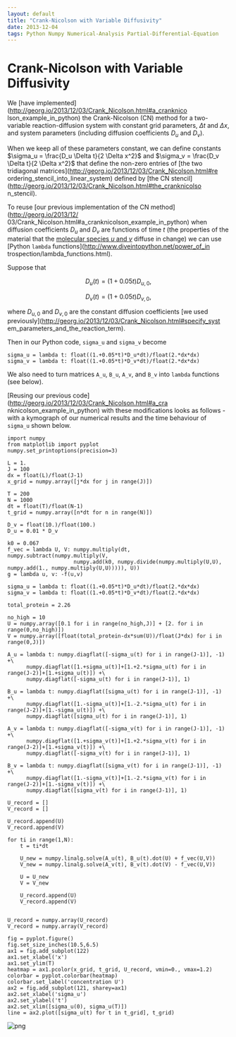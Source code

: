 ```yaml
---
layout: default
title: "Crank-Nicolson with Variable Diffusivity"
date: 2013-12-04
tags: Python Numpy Numerical-Analysis Partial-Differential-Equation
---
```


# Crank-Nicolson with Variable Diffusivity

We [have implemented](http://georg.io/2013/12/03/Crank_Nicolson.html#a_cranknico
lson_example_in_python)
the Crank-Nicolson (CN) method for a two-variable reaction-diffusion system with
constant grid parameters, $\Delta t$ and $\Delta x$, and system parameters
(including diffusion coefficients $D_u$ and $D_v$).

When we keep all of these parameters constant, we can define constants $\sigma_u
= \frac{D_u \Delta t}{2 \Delta x^2}$
and $\sigma_v = \frac{D_v \Delta t}{2 \Delta x^2}$ that
define the non-zero entries of
[the two tridiagonal matrices](http://georg.io/2013/12/03/Crank_Nicolson.html#re
ordering_stencil_into_linear_system) defined by
[the CN stencil](http://georg.io/2013/12/03/Crank_Nicolson.html#the_cranknicolso
n_stencil).

To reuse [our previous implementation of the CN method](http://georg.io/2013/12/
03/Crank_Nicolson.html#a_cranknicolson_example_in_python)
when diffusion coefficients $D_u$ and $D_v$ are functions of time $t$ (the
properties of the material that the
[molecular species $u$ and $v$](http://georg.io/2013/12/03/Crank_Nicolson.html)
diffuse in change)
we can use [Python `lambda` functions](http://www.diveintopython.net/power_of_in
trospection/lambda_functions.html).

Suppose that

$$D_u(t) = (1 + 0.05 t) D_{u,0},$$

$$D_v(t) = (1 + 0.05 t) D_{v,0},$$

where $D_{u,0}$ and $D_{v,0}$ are the constant diffusion coefficients
[we used previously](http://georg.io/2013/12/03/Crank_Nicolson.html#specify_syst
em_parameters_and_the_reaction_term).

Then in our Python code, `sigma_u` and `sigma_v` become

    sigma_u = lambda t: float((1.+0.05*t)*D_u*dt)/float(2.*dx*dx)
    sigma_v = lambda t: float((1.+0.05*t)*D_v*dt)/float(2.*dx*dx)

We also need to turn matrices `A_u`, `B_u`, `A_v`, and `B_v` into `lambda`
functions (see below).

[Reusing our previous code](http://georg.io/2013/12/03/Crank_Nicolson.html#a_cra
nknicolson_example_in_python) with these
modifications looks as follows - with a kymograph of our numerical results and
the time behaviour of `sigma_u` shown below.


    import numpy
    from matplotlib import pyplot
    numpy.set_printoptions(precision=3)
    
    L = 1.
    J = 100
    dx = float(L)/float(J-1)
    x_grid = numpy.array([j*dx for j in range(J)])
    
    T = 200
    N = 1000
    dt = float(T)/float(N-1)
    t_grid = numpy.array([n*dt for n in range(N)])
    
    D_v = float(10.)/float(100.)
    D_u = 0.01 * D_v
    
    k0 = 0.067
    f_vec = lambda U, V: numpy.multiply(dt, numpy.subtract(numpy.multiply(V, 
                         numpy.add(k0, numpy.divide(numpy.multiply(U,U), numpy.add(1., numpy.multiply(U,U))))), U))
    g = lambda u, v: -f(u,v)
     
    sigma_u = lambda t: float((1.+0.05*t)*D_u*dt)/float(2.*dx*dx)
    sigma_v = lambda t: float((1.+0.05*t)*D_v*dt)/float(2.*dx*dx)
    
    total_protein = 2.26
    
    no_high = 10
    U = numpy.array([0.1 for i in range(no_high,J)] + [2. for i in range(0,no_high)])
    V = numpy.array([float(total_protein-dx*sum(U))/float(J*dx) for i in range(0,J)])
    
    A_u = lambda t: numpy.diagflat([-sigma_u(t) for i in range(J-1)], -1) +\
          numpy.diagflat([1.+sigma_u(t)]+[1.+2.*sigma_u(t) for i in range(J-2)]+[1.+sigma_u(t)]) +\
          numpy.diagflat([-sigma_u(t) for i in range(J-1)], 1)
            
    B_u = lambda t: numpy.diagflat([sigma_u(t) for i in range(J-1)], -1) +\
          numpy.diagflat([1.-sigma_u(t)]+[1.-2.*sigma_u(t) for i in range(J-2)]+[1.-sigma_u(t)]) +\
          numpy.diagflat([sigma_u(t) for i in range(J-1)], 1)
            
    A_v = lambda t: numpy.diagflat([-sigma_v(t) for i in range(J-1)], -1) +\
          numpy.diagflat([1.+sigma_v(t)]+[1.+2.*sigma_v(t) for i in range(J-2)]+[1.+sigma_v(t)]) +\
          numpy.diagflat([-sigma_v(t) for i in range(J-1)], 1)
            
    B_v = lambda t: numpy.diagflat([sigma_v(t) for i in range(J-1)], -1) +\
          numpy.diagflat([1.-sigma_v(t)]+[1.-2.*sigma_v(t) for i in range(J-2)]+[1.-sigma_v(t)]) +\
          numpy.diagflat([sigma_v(t) for i in range(J-1)], 1)
            
    U_record = []
    V_record = []
    
    U_record.append(U)
    V_record.append(V)
    
    for ti in range(1,N):
        t = ti*dt
        
        U_new = numpy.linalg.solve(A_u(t), B_u(t).dot(U) + f_vec(U,V))
        V_new = numpy.linalg.solve(A_v(t), B_v(t).dot(V) - f_vec(U,V))
        
        U = U_new
        V = V_new
        
        U_record.append(U)
        V_record.append(V)


    U_record = numpy.array(U_record)
    V_record = numpy.array(V_record)
    
    fig = pyplot.figure()
    fig.set_size_inches(10.5,6.5)
    ax1 = fig.add_subplot(122)
    ax1.set_xlabel('x')
    ax1.set_ylim(T)
    heatmap = ax1.pcolor(x_grid, t_grid, U_record, vmin=0., vmax=1.2)
    colorbar = pyplot.colorbar(heatmap)
    colorbar.set_label('concentration U')
    ax2 = fig.add_subplot(121, sharey=ax1)
    ax2.set_xlabel('sigma_u')
    ax2.set_ylabel('t')
    ax2.set_xlim([sigma_u(0), sigma_u(T)])
    line = ax2.plot([sigma_u(t) for t in t_grid], t_grid)


![png](https://dl.dropboxusercontent.com/u/129945779/georgio/2013-12-04-Crank_Nicolson_Variable_Diffusivity_files/2013-12-04-Crank_Nicolson_Variable_Diffusivity_3_0.png)

